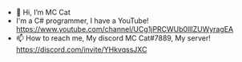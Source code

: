- 👋 Hi, I’m MC Cat
- I'm a C# programmer, I have a YouTube! https://www.youtube.com/channel/UCg1jPRCWUb0llIZUWyragEA
- 📫 How to reach me, My discord MC Cat#7889, My server! https://discord.com/invite/YHkvqssJXC
